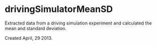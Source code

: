 # drivingSimulatorMeanSD
Extracted data from a driving simulation experiment and calculated the mean and standard deviation.

Created April, 29 2013.
